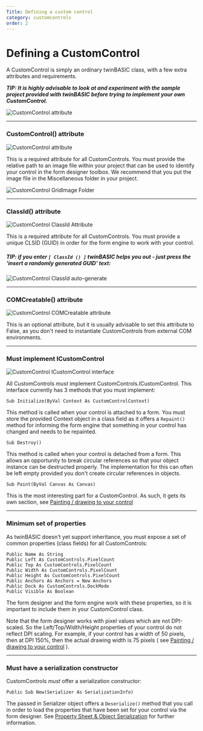 ```yaml
---
Title: Defining a custom control
category: customcontrols
order: 2
---
```


# Defining a CustomControl
A CustomControl is simply an ordinary twinBASIC class, with a few extra attributes and requirements.

_**TIP: It is highly advisable to look at and experiment with the sample project provided with twinBASIC before trying to implement your own CustomControl.**_

![CustomControl attribute](https://www.twinbasic.com/images/wiki/ccSampleProject.png)

***
### CustomControl() attribute
![CustomControl attribute](https://www.twinbasic.com/images/wiki/ccCustomControlAttribute.png)

This is a required attribute for all CustomControls.  You must provide the relative path to an image file within your project that can be used to identify your control in the form designer toolbox.  We recommend that you put the image file in the Miscellaneous folder in your project.

![CustomControl GridImage Folder](https://www.twinbasic.com/images/wiki/ccGridButtonImage.png)
***
###  ClassId() attribute
![CustomControl ClassId Attribute](https://www.twinbasic.com/images/wiki/ccClassIdAttribute.png)

This is a required attribute for all CustomControls.  You must provide a unique CLSID (GUID) in order for the form engine to work with your control. 
##### TIP:  if you enter ` [ ClassId () ] ` twinBASIC helps you out - just press the 'insert a randomly generated GUID' text:

![CustomControl ClassId auto-generate](https://www.twinbasic.com/images/wiki/ccClassIdInsert.png)
***
###  COMCreatable() attribute
![CustomControl COMCreatable attribute](https://www.twinbasic.com/images/wiki/ccCOMCreatable.png)

This is an optional attribute, but it is usually advisable to set this attribute to False, as you don't need to instantiate CustomControls from external COM environments.
***
### Must implement ICustomControl
![CustomControl ICustomControl interface](https://www.twinbasic.com/images/wiki/ccICustomControl.png)

All CustomControls *must* implement CustomControls.ICustomControl.  This interface currently has 3 methods that you must implement:

    Sub Initialize(ByVal Context As CustomControlContext)
This method is called when your control is attached to a form.  You must store the provided Context object in a class field as it offers a `Repaint()` method for informing the form engine that something in your control has changed and needs to be repainted.

    Sub Destroy()
This method is called when your control is detached from a form.  This allows an opportunity to break circular references so that your object instance can be destructed properly.   The implementation for this can often be left empty provided you don't create circular references in objects.

    Sub Paint(ByVal Canvas As Canvas)
This is the most interesting part for a CustomControl.  As such, it gets its own section, see [Painting / drawing to your control](https://github.com/WaynePhillipsEA/twinbasic/wiki/twinBASIC---CustomControls---Painting---drawing-to-your-control)
***
### Minimum set of properties
As twinBASIC doesn't yet support inheritance, you must expose a set of common properties (class fields) for all CustomControls:

    Public Name As String
    Public Left As CustomControls.PixelCount
    Public Top As CustomControls.PixelCount
    Public Width As CustomControls.PixelCount
    Public Height As CustomControls.PixelCount
    Public Anchors As Anchors = New Anchors
    Public Dock As CustomControls.DockMode
    Public Visible As Boolean
The form designer and the form engine work with these properties, so it is important to include them in your CustomControl class.

Note that the form designer works with pixel values which are not DPI-scaled.  So the Left/Top/Width/Height properties of your control do not reflect DPI scaling.  For example, if your control has a width of 50 pixels, then at DPI 150%, then the actual drawing width is 75 pixels ( see [Painting / drawing to your control](https://github.com/WaynePhillipsEA/twinbasic/wiki/twinBASIC---CustomControls---Painting---drawing-to-your-control) ).
***
### Must have a serialization constructor
CustomControls *must* offer a serialization constructor:

    Public Sub New(Serializer As SerializationInfo)
The passed in Serializer object offers a `Deserialize()` method that you call in order to load the properties that have been set for your control via the form designer.  See [Property Sheet & Object Serialization](https://github.com/WaynePhillipsEA/twinbasic/wiki/twinBASIC---CustomControls---Property-Sheet-&-Object-Serialization) for further information.